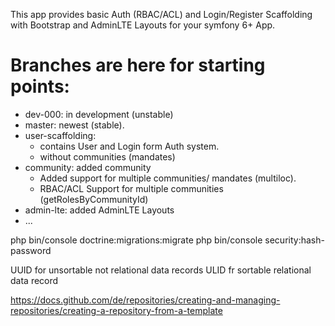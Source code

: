 This app provides basic Auth (RBAC/ACL) and Login/Register Scaffolding with Bootstrap and AdminLTE Layouts for your symfony 6+ App.

# Branches are here for starting points:
- dev-000: in development (unstable)
- master: newest (stable).
- user-scaffolding:
  - contains User and Login form Auth system.
  - without communities (mandates)
- community: added community
  - Added support for multiple communities/ mandates (multiloc).
  - RBAC/ACL Support for multiple communities (getRolesByCommunityId)
- admin-lte: added AdminLTE Layouts
- ...

php bin/console doctrine:migrations:migrate
php bin/console security:hash-password

UUID for unsortable not relational data records
ULID fr sortable relational data record


https://docs.github.com/de/repositories/creating-and-managing-repositories/creating-a-repository-from-a-template
